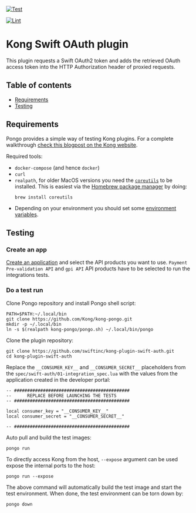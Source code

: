 [![Test](https://github.com/swiftinc/kong-plugin-swift-auth/actions/workflows/test.yml/badge.svg?branch=main)](https://github.com/swiftinc/kong-plugin-swift-auth/actions/workflows/test.yml)

[![Lint](https://github.com/swiftinc/kong-plugin-swift-auth/actions/workflows/lint.yml/badge.svg?branch=main)](https://github.com/swiftinc/kong-plugin-swift-auth/actions/workflows/lint.yml)

# Kong Swift OAuth plugin

This plugin requests a Swift OAuth2 token and adds the retrieved OAuth access token into
the HTTP Authorization header of proxied requests.

## Table of contents
 - [Requirements](#requirements)
 - [Testing](#testing)

## Requirements

Pongo provides a simple way of testing Kong plugins. For a complete walkthrough [check this blogpost on the Kong website](https://konghq.com/blog/custom-lua-plugin-kong-gateway).

Required tools:

* `docker-compose` (and hence `docker`)
* `curl`
* `realpath`, for older MacOS versions you need the [`coreutils`](https://www.gnu.org/software/coreutils/coreutils.html)
  to be installed. This is easiest via the [Homebrew package manager](https://brew.sh/) by doing:
  ```
  brew install coreutils
  ```
* Depending on your environment you should set some [environment variables](#configuration).

## Testing

### Create an app
[Create an application](https://developer.swift.com/myapps) and select the API products you want to use. `Payment Pre-validation API` and `gpi API` API products have to be selected
to run the integrations tests.

### Do a test run

Clone Pongo repository and install Pongo shell script:
```
PATH=$PATH:~/.local/bin
git clone https://github.com/Kong/kong-pongo.git
mkdir -p ~/.local/bin
ln -s $(realpath kong-pongo/pongo.sh) ~/.local/bin/pongo
```

Clone the plugin repository:

```
git clone https://github.com/swiftinc/kong-plugin-swift-auth.git
cd kong-plugin-swift-auth
```
   
Replace the `__CONSUMER_KEY__` and `__CONSUMER_SECRET__` placeholders from the `spec/swift-auth/01-integration_spec.lua` with the values from the application created in the developer portal:

```
-- ############################################
--      REPLACE BEFORE LAUNCHING THE TESTS
-- ############################################

local consumer_key = "__CONSUMER_KEY__"
local consumer_secret = "__CONSUMER_SECRET__"
      
-- ############################################
```

Auto pull and build the test images:

```
pongo run
```

To directly access Kong from the host, `--expose` argument can be used expose the internal ports to the host:

```
pongo run --expose
```

The above command will automatically build the test image and start the test environment. When done, the test environment can be torn down by:

```
pongo down
```